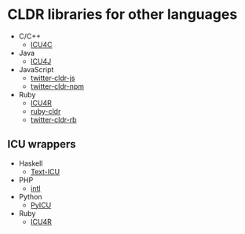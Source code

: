 # CLDR libraries for other languages

+ C/C++
  - [ICU4C](http://www.icu-project.org/apiref/icu4c/)
+ Java
  - [ICU4J](http://www.icu-project.org/apiref/icu4j/)
+ JavaScript
  - [twitter-cldr-js](https://github.com/twitter/twitter-cldr-js)
  - [twitter-cldr-npm](https://github.com/twitter/twitter-cldr-npm)
+ Ruby
  - [ICU4R](http://icu4r.rubyforge.org/)
  - [ruby-cldr](https://github.com/svenfuchs/ruby-cldr)
  - [twitter-cldr-rb](https://github.com/twitter/twitter-cldr-rb)

## ICU wrappers
+ Haskell
  - [Text-ICU](https://github.com/bos/text-icu)
+ PHP
  - [intl](http://php.net/manual/en/book.intl.php)
+ Python
  - [PyICU](http://pyicu.osafoundation.org/)
+ Ruby
  - [ICU4R](http://icu4r.rubyforge.org/)
